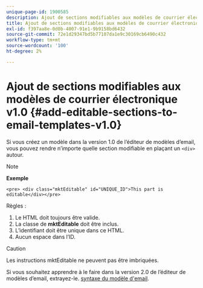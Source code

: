 ```yaml
---
unique-page-id: 1900585
description: Ajout de sections modifiables aux modèles de courrier électronique v1.0 - Documents Marketo - Documentation du produit
title: Ajout de sections modifiables aux modèles de courrier électronique v1.0
exl-id: f397aa8e-0d0b-4007-91e1-9b9158bd6432
source-git-commit: 72e1d29347bd5b77107da1e9c30169cb6490c432
workflow-type: tm+mt
source-wordcount: '100'
ht-degree: 2%

---
```


# Ajout de sections modifiables aux modèles de courrier électronique v1.0 {#add-editable-sections-to-email-templates-v1.0}

Si vous créez un modèle dans la version 1.0 de l’éditeur de modèles d’email, vous pouvez rendre n’importe quelle section modifiable en plaçant un `<div>` autour.

>[!NOTE]
>
>**Exemple**
>
>`<pre> <div class="mktEditable" id="UNIQUE_ID">This part is editable</div></pre>`

Règles :

1. Le HTML doit toujours être valide.
1. La classe de **mktEditable** doit être inclus.
1. L’identifiant doit être unique dans ce HTML.
1. Aucun espace dans l’ID.

>[!CAUTION]
>
>Les instructions mktEditable ne peuvent pas être imbriquées.

Si vous souhaitez apprendre à le faire dans la version 2.0 de l’éditeur de modèles d’email, extrayez-le. [syntaxe du modèle d&#39;email](/help/marketo/product-docs/email-marketing/general/email-editor-2/email-template-syntax.md).

